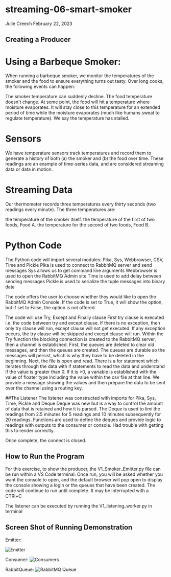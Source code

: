 # streaming-06-smart-smoker
Julie Creech 
February 22, 2023
## Creating a Producer

# Using a Barbeque Smoker:
When running a barbeque smoker, we monitor the temperatures of the smoker and the food to ensure everything turns out tasty. Over long cooks, the following events can happen:

The smoker temperature can suddenly decline.
The food temperature doesn't change. At some point, the food will hit a temperature where moisture evaporates. It will stay close to this temperature for an extended period of time while the moisture evaporates (much like humans sweat to regulate temperature). We say the temperature has stalled.

# Sensors
We have temperature sensors track temperatures and record them to generate a history of both (a) the smoker and (b) the food over time. These readings are an example of time-series data, and are considered streaming data or data in motion.

# Streaming Data
Our thermometer records three temperatures every thirty seconds (two readings every minute). The three temperatures are:

the temperature of the smoker itself.
the temperature of the first of two foods, Food A.
the temperature for the second of two foods, Food B.

# Python Code
The Python code will import several modules: Pika, Sys, Webbrowser, CSV, Time and Pickle
Pika is used to connect to RabbitMQ server and send messages
Sys allows us to get command line arguments
Webbrowser is used to open the RabbitMQ Admin site
Time is used to add delay between sending messages
Pickle is used to serialize the tuple messages into binary data

The code offers the user to choose whether they would like to open the RabbitMQ Admin Console. If the code is set to True, it will show the option, but if set to False, the option is not offered.

The code will use Try, Except and Finally clause
First try clause is executed i.e. the code between try and except clause. If there is no exception, then only try clause will run, except clause will not get executed. If any exception occurs, the try clause will be skipped and except clause will run. 
Within the Try function the blocking connection is created to the RabbitMQ server, then a channel is established.
First, the queues are deleted to clear old messages, and then the queues are created. The queues are durable so the messages will persist, which is why they have to be deleted in the beginning. 
Next, the file is open and read. There is a for statement which iterates through the data with if statements to read the data and understand if the value is greater than 0. If it is >0, a variable is established with the value of floater type including the value within the csv file at that line. 
We provide a message showing the values and then prepare the data to be sent over the channel using a routing key. 

##The Listener
The listener was constructed with imports for Pika, Sys, Time, Pickle and Deque
Deque was new but is a way to control the amount of data that is retained and how it is parsed. The Deque is used to limi the readings from 2.5 minutes for 5 readings and 10 minutes subsequently for 20 readings.
Functions are used to define the deques and provide logic to readings with outputs to the consumer or console. Had trouble with getting this to render correctly.



Once complete, the connect is closed. 
## How to Run the Program
For this exercise, to show the producer, the V1_Smoker_Emitter.py file can be run within a VS Code terminal. Once run, you will be asked whether you want the console to open, and the default browser will pop open to display the console showing a login or the queues that have been created. 
The code will continue to run until complete. It may be interrupted with a CTRl+C

The listener can be executed by running the V1_listening_worker.py in terminal


## Screen Shot of Running Demonstration
Emitter:

![Emitter](https://user-images.githubusercontent.com/89232631/220830109-78d61766-5af5-42f2-ba52-c73841c78128.jpg)

Consumer:
![Consumers](https://user-images.githubusercontent.com/89232631/220830119-372326fc-3178-45d3-8431-c764d4c58913.jpg)

RabbitQueue:
![RabbitMQ Queue](https://user-images.githubusercontent.com/89232631/220830148-f535b3f7-d42e-48ce-bcdf-ee17e5104271.jpg)
